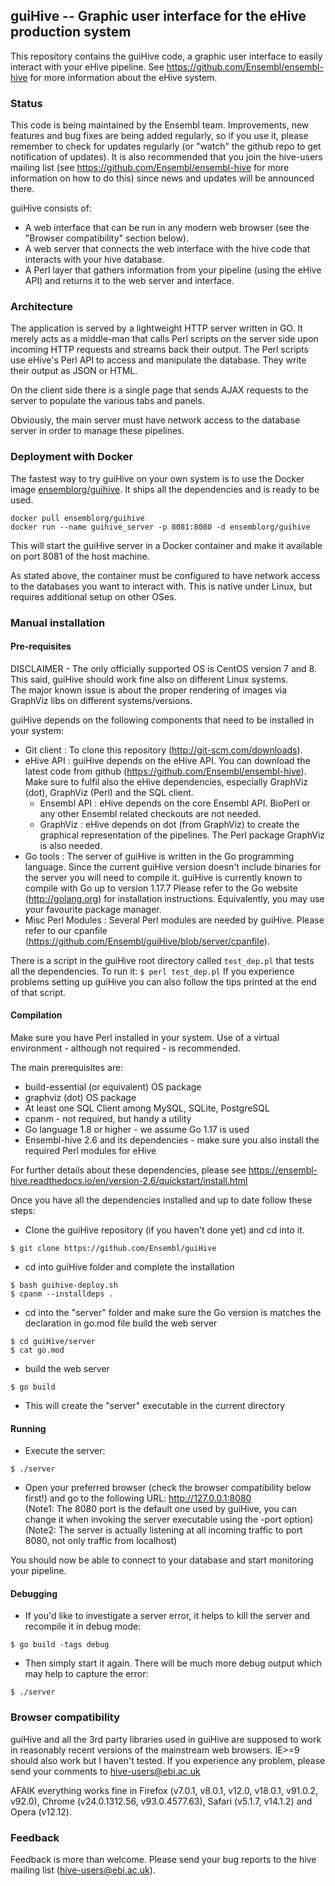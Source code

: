 ## guiHive -- Graphic user interface for the eHive production system

This repository contains the guiHive code, a graphic user interface to easily interact with your eHive pipeline.
See https://github.com/Ensembl/ensembl-hive for more information about the eHive system.

### Status

This code is being maintained by the Ensembl team. Improvements, new
features and bug fixes are being added regularly, so if you use it, please
remember to check for updates regularly (or "watch" the github repo to get
notification of updates). It is also recommended that you join the
hive-users mailing list (see https://github.com/Ensembl/ensembl-hive for
more information on how to do this) since news and updates will be
announced there.

guiHive consists of:

* A web interface that can be run in any modern web browser (see the "Browser compatibility" section below).
* A web server that connects the web interface with the hive code that interacts with your hive database.
* A Perl layer that gathers information from your pipeline (using the eHive API) and returns it to the web server and interface.

### Architecture

The application is served by a lightweight HTTP server written in GO. It
merely acts as a middle-man that calls Perl scripts on the server side upon
incoming HTTP requests and streams back their output. The Perl scripts use
eHive's Perl API to access and manipulate the database. They write their
output as JSON or HTML.

On the client side there is a single page that sends AJAX requests to the
server to populate the various tabs and panels.

Obviously, the main server must have network access to the database server
in order to manage these pipelines.

### Deployment with Docker

The fastest way to try guiHive on your own system is to use the Docker
image [ensemblorg/guihive](https://hub.docker.com/r/ensemblorg/guihive). It
ships all the dependencies and is ready to be used.

```
docker pull ensemblorg/guihive
docker run --name guihive_server -p 8081:8080 -d ensemblorg/guihive
```

This will start the guiHive server in a Docker container and make it
available on port 8081 of the host machine.

As stated above, the container must be configured to have network access to
the databases you want to interact with. This is native under Linux, but
requires additional setup on other OSes.

### Manual installation

#### Pre-requisites

DISCLAIMER - The only officially supported OS is CentOS version 7 and 8.  
This said, guiHive should work fine also on different Linux systems.   
The major known issue is about the proper rendering of images via GraphViz libs on different systems/versions.

guiHive depends on the following components that need to be installed in your system:

* Git client           : To clone this repository (http://git-scm.com/downloads).
* eHive API            : guiHive depends on the eHive API. You can download the latest code from github (https://github.com/Ensembl/ensembl-hive).
                         Make sure to fulfil also the eHive dependencies, especially GraphViz (dot), GraphViz (Perl) and the SQL client.
   * Ensembl API       : eHive depends on the core Ensembl API. BioPerl or any other Ensembl related checkouts are not needed.
   * GraphViz          : eHive depends on dot (from GraphViz) to create the graphical representation of the pipelines. The Perl package GraphViz is also needed.
* Go tools             : The server of guiHive is written in the Go programming language. Since the current guiHive version doesn't include binaries for the server you will need to compile it.
                         guiHive is currently known to compile with Go up to version 1.17.7
                         Please refer to the Go website (http://golang.org) for installation instructions.
                         Equivalently, you may use your favourite package manager.
* Misc Perl Modules    : Several Perl modules are needed by guiHive.
                         Please refer to our cpanfile (https://github.com/Ensembl/guiHive/blob/server/cpanfile).

There is a script in the guiHive root directory called `test_dep.pl` that tests all the dependencies. To run it:
``
$ perl test_dep.pl
``
If you experience problems setting up guiHive you can also follow the tips printed at the end of that script.

#### Compilation

Make sure you have Perl installed in your system. Use of a virtual environment - although not required - is recommended.

The main prerequisites are:
* build-essential (or equivalent) OS package
* graphviz (dot) OS package
* At least one SQL Client among MySQL, SQLite, PostgreSQL
* cpanm - not required, but handy a utility
* Go language 1.8 or higher - we assume Go 1.17 is used
* Ensembl-hive 2.6 and its dependencies - make sure you also install the required Perl modules for eHive

For further details about these dependencies, please see https://ensembl-hive.readthedocs.io/en/version-2.6/quickstart/install.html

Once you have all the dependencies installed and up to date follow these steps:

* Clone the guiHive repository (if you haven't done yet) and cd into it.
```
$ git clone https://github.com/Ensembl/guiHive
```

* cd into guiHive folder and complete the installation
```
$ bash guihive-deploy.sh
$ cpanm --installdeps .
```

* cd into the "server" folder and make sure the Go version is matches the declaration in go.mod file
build the web server
```
$ cd guiHive/server
$ cat go.mod
```

* build the web server
```
$ go build
```

* This will create the "server" executable in the current directory

#### Running

* Execute the server:
```
$ ./server
```

* Open your preferred browser (check the browser compatibility below first!) and go to the following URL:
   http://127.0.0.1:8080  
(Note1: The 8080 port is the default one used by guiHive, you can change it when invoking the server executable using the -port option)  
(Note2: The server is actually listening at all incoming traffic to port 8080, not only traffic from localhost)

You should now be able to connect to your database and start monitoring your pipeline.

#### Debugging

* If you'd like to investigate a server error, it helps to kill the server and recompile it in debug mode:

```
$ go build -tags debug
```

* Then simply start it again. There will be much more debug output which may help to capture the error:
```
$ ./server
```


### Browser compatibility

guiHive and all the 3rd party libraries used in guiHive are supposed to work in reasonably recent versions of the mainstream web browsers. IE>=9 should also work but I haven't tested. If you experience any problem, please send your comments to hive-users@ebi.ac.uk

AFAIK everything works fine in Firefox (v7.0.1, v8.0.1, v12.0, v18.0.1, v91.0.2, v92.0), Chrome (v24.0.1312.56, v93.0.4577.63), Safari (v5.1.7, v14.1.2) and Opera (v12.12).

### Feedback

Feedback is more than welcome.
Please send your bug reports to the hive mailing list (hive-users@ebi.ac.uk).


